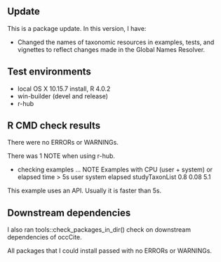 ## Update
This is a package update. In this version, I have:

* Changed the names of taxonomic resources in examples, tests, and vignettes to reflect changes made in the Global Names Resolver.

## Test environments
* local OS X 10.15.7 install, R 4.0.2
* win-builder (devel and release)
* r-hub

## R CMD check results
There were no ERRORs or WARNINGs. 

There was 1 NOTE when using r-hub.

* checking examples ... NOTE
Examples with CPU (user + system) or elapsed time > 5s
                  user system elapsed
   studyTaxonList  0.8   0.08     5.1
               
This example uses an API. Usually it is faster than 5s.

## Downstream dependencies
I also ran tools::check_packages_in_dir() check on downstream dependencies of 
occCite. 

All packages that I could install passed with no ERRORs or WARNINGs.
